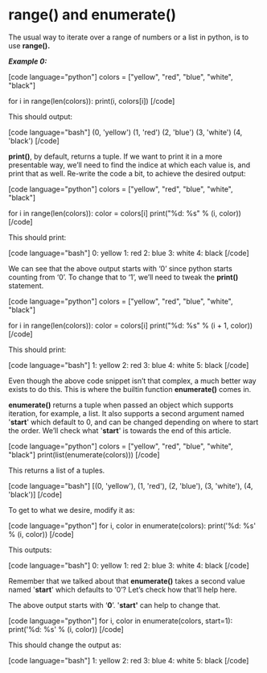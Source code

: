 # range() and enumerate()


The usual way to iterate over a range of numbers or a list in python, is to use **range().**

_**Example 0:**_

\[code language="python"\] colors = \["yellow", "red", "blue", "white", "black"\]

for i in range(len(colors)): print(i, colors\[i\]) \[/code\]

This should output:

\[code language="bash"\] (0, 'yellow') (1, 'red') (2, 'blue') (3, 'white') (4, 'black') \[/code\]

**print()**, by default, returns a tuple. If we want to print it in a more presentable way, we’ll need to find the indice at which each value is, and print that as well. Re-write the code a bit, to achieve the desired output:

\[code language="python"\] colors = \["yellow", "red", "blue", "white", "black"\]

for i in range(len(colors)): color = colors\[i\] print("%d: %s" % (i, color)) \[/code\]

This should print:

\[code language="bash"\] 0: yellow 1: red 2: blue 3: white 4: black \[/code\]

We can see that the above output starts with ‘0’ since python starts counting from ‘0’. To change that to ‘1’, we’ll need to tweak the **print()** statement.

\[code language="python"\] colors = \["yellow", "red", "blue", "white", "black"\]

for i in range(len(colors)): color = colors\[i\] print("%d: %s" % (i + 1, color)) \[/code\]

This should print:

\[code language="bash"\] 1: yellow 2: red 3: blue 4: white 5: black \[/code\]

Even though the above code snippet isn’t that complex, a much better way exists to do this. This is where the builtin function **enumerate()** comes in.

**enumerate()** returns a tuple when passed an object which supports iteration, for example, a list. It also supports a second argument named '**start**' which default to 0, and can be changed depending on where to start the order. We’ll check what '**start**' is towards the end of this article.

\[code language="python"\] colors = \["yellow", "red", "blue", "white", "black"\] print(list(enumerate(colors))) \[/code\]

This returns a list of a tuples.

\[code language="bash"\] \[(0, 'yellow'), (1, 'red'), (2, 'blue'), (3, 'white'), (4, 'black')\] \[/code\]

To get to what we desire, modify it as:

\[code language="python"\] for i, color in enumerate(colors): print('%d: %s' % (i, color)) \[/code\]

This outputs:

\[code language="bash"\] 0: yellow 1: red 2: blue 3: white 4: black \[/code\]

Remember that we talked about that **enumerate()** takes a second value named '**start**' which defaults to ‘0’? Let’s check how that’ll help here.

The above output starts with ‘**0**’. '**start'** can help to change that.

\[code language="python"\] for i, color in enumerate(colors, start=1): print('%d: %s' % (i, color)) \[/code\]

This should change the output as:

\[code language="bash"\] 1: yellow 2: red 3: blue 4: white 5: black \[/code\]


